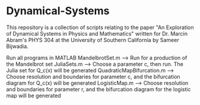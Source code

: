 # Dynamical-Systems
This repository is a collection of scripts relating to the paper "An Exploration of Dynamical Systems in Physics and Mathematics" written for Dr. Marcin Abram's PHYS 304 at the University of Southern California by Sameer Bijwadia. 

Run all programs in MATLAB
MandelbrotSet.m --> Run for a production of the Mandelbrot set
JuliaSets.m --> Choose a parameter c, then run. The Julia set for Q_c(x) will be generated
QuadraticMapBifurcation.m --> Choose resolution and boundaries for parameter c, and the bifurcation diagram for Q_c(x) will be generated
LogisticMap.m --> Choose resolution and boundaries for parameter r, and the bifurcation diagram for the logistic map will be generated
